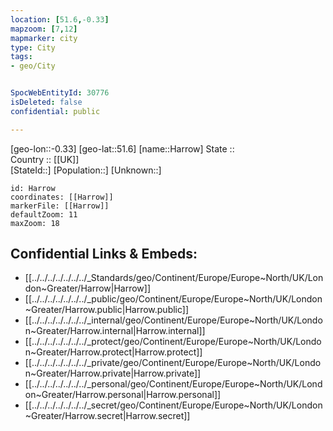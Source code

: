 ```yaml
---
location: [51.6,-0.33] 
mapzoom: [7,12] 
mapmarker: city 
type: City
tags:
- geo/City


SpocWebEntityId: 30776
isDeleted: false
confidential: public

---
```

[geo-lon::-0.33] 
[geo-lat::51.6] 
[name::Harrow] 
State ::  
Country :: [[UK]]  
[StateId::] 
[Population::] 
[Unknown::] 


```leaflet
id: Harrow
coordinates: [[Harrow]] 
markerFile: [[Harrow]] 
defaultZoom: 11 
maxZoom: 18
```


## Confidential Links & Embeds: 
- [[../../../../../../../_Standards/geo/Continent/Europe/Europe~North/UK/London~Greater/Harrow|Harrow]] 
- [[../../../../../../../_public/geo/Continent/Europe/Europe~North/UK/London~Greater/Harrow.public|Harrow.public]] 
- [[../../../../../../../_internal/geo/Continent/Europe/Europe~North/UK/London~Greater/Harrow.internal|Harrow.internal]] 
- [[../../../../../../../_protect/geo/Continent/Europe/Europe~North/UK/London~Greater/Harrow.protect|Harrow.protect]] 
- [[../../../../../../../_private/geo/Continent/Europe/Europe~North/UK/London~Greater/Harrow.private|Harrow.private]] 
- [[../../../../../../../_personal/geo/Continent/Europe/Europe~North/UK/London~Greater/Harrow.personal|Harrow.personal]] 
- [[../../../../../../../_secret/geo/Continent/Europe/Europe~North/UK/London~Greater/Harrow.secret|Harrow.secret]] 
